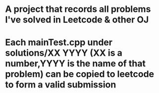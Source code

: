 
# A project that records all problems I've solved in Leetcode & other OJ

# Each mainTest.cpp under solutions/XX YYYY (XX is a number,YYYY is the name of that problem) can be copied to leetcode to form a valid submission
